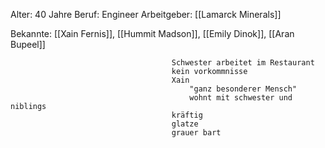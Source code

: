 Alter: 40 Jahre
Beruf: Engineer
Arbeitgeber: [[Lamarck Minerals]]

Bekannte: [[Xain Fernis]], [[Hummit Madson]], [[Emily Dinok]],  [[Aran Bupeel]]

										Schwester arbeitet im Restaurant
										kein vorkommnisse
										Xain
											"ganz besonderer Mensch"
											wohnt mit schwester und niblings
										kräftig
										glatze
										grauer bart